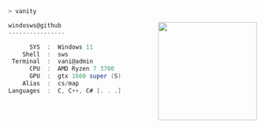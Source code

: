 ```zsh
> vanity
```

<img align="right" src="https://64.media.tumblr.com/b0e2ffee4e249b78d0f25d9b6fb0c686/tumblr_ns5kajg5FX1skn1oxo1_540.gif" width="200" /> 


```csharp
windosws@github
----------------

      SYS  :  Windows 11
    Shell  :  sws 
 Terminal  :  vani@admin
      CPU  :  AMD Ryzen 7 3700
      GPU  :  gtx 1660 super (S)
    Alias  :  cs/map
Languages  :  C, C++, C# [. . .]
```
